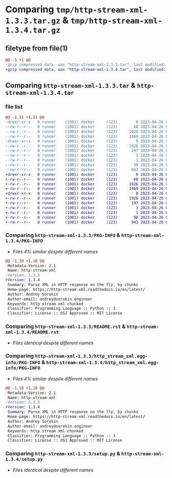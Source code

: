 # Comparing `tmp/http-stream-xml-1.3.3.tar.gz` & `tmp/http-stream-xml-1.3.4.tar.gz`

## filetype from file(1)

```diff
@@ -1 +1 @@
-gzip compressed data, was "http-stream-xml-1.3.3.tar", last modified: Wed Apr 26 04:47:23 2023, max compression
+gzip compressed data, was "http-stream-xml-1.3.4.tar", last modified: Wed Apr 26 04:50:41 2023, max compression
```

## Comparing `http-stream-xml-1.3.3.tar` & `http-stream-xml-1.3.4.tar`

### file list

```diff
@@ -1,11 +1,11 @@
-drwxr-xr-x   0 runner    (1001) docker     (123)        0 2023-04-26 04:47:23.154237 http-stream-xml-1.3.3/
--rw-r--r--   0 runner    (1001) docker     (123)       68 2023-04-26 04:47:13.000000 http-stream-xml-1.3.3/MANIFEST.in
--rw-r--r--   0 runner    (1001) docker     (123)     1926 2023-04-26 04:47:23.154237 http-stream-xml-1.3.3/PKG-INFO
--rw-r--r--   0 runner    (1001) docker     (123)     1469 2023-04-26 04:47:13.000000 http-stream-xml-1.3.3/README.rst
-drwxr-xr-x   0 runner    (1001) docker     (123)        0 2023-04-26 04:47:23.154237 http-stream-xml-1.3.3/http_stream_xml.egg-info/
--rw-r--r--   0 runner    (1001) docker     (123)     1926 2023-04-26 04:47:23.000000 http-stream-xml-1.3.3/http_stream_xml.egg-info/PKG-INFO
--rw-r--r--   0 runner    (1001) docker     (123)      197 2023-04-26 04:47:23.000000 http-stream-xml-1.3.3/http_stream_xml.egg-info/SOURCES.txt
--rw-r--r--   0 runner    (1001) docker     (123)        1 2023-04-26 04:47:23.000000 http-stream-xml-1.3.3/http_stream_xml.egg-info/dependency_links.txt
--rw-r--r--   0 runner    (1001) docker     (123)        1 2023-04-26 04:47:23.000000 http-stream-xml-1.3.3/http_stream_xml.egg-info/top_level.txt
--rw-r--r--   0 runner    (1001) docker     (123)       98 2023-04-26 04:47:23.154237 http-stream-xml-1.3.3/setup.cfg
--rw-r--r--   0 runner    (1001) docker     (123)      943 2023-04-26 04:47:13.000000 http-stream-xml-1.3.3/setup.py
+drwxr-xr-x   0 runner    (1001) docker     (123)        0 2023-04-26 04:50:41.182674 http-stream-xml-1.3.4/
+-rw-r--r--   0 runner    (1001) docker     (123)       68 2023-04-26 04:50:29.000000 http-stream-xml-1.3.4/MANIFEST.in
+-rw-r--r--   0 runner    (1001) docker     (123)     1926 2023-04-26 04:50:41.182674 http-stream-xml-1.3.4/PKG-INFO
+-rw-r--r--   0 runner    (1001) docker     (123)     1469 2023-04-26 04:50:29.000000 http-stream-xml-1.3.4/README.rst
+drwxr-xr-x   0 runner    (1001) docker     (123)        0 2023-04-26 04:50:41.182674 http-stream-xml-1.3.4/http_stream_xml.egg-info/
+-rw-r--r--   0 runner    (1001) docker     (123)     1926 2023-04-26 04:50:41.000000 http-stream-xml-1.3.4/http_stream_xml.egg-info/PKG-INFO
+-rw-r--r--   0 runner    (1001) docker     (123)      197 2023-04-26 04:50:41.000000 http-stream-xml-1.3.4/http_stream_xml.egg-info/SOURCES.txt
+-rw-r--r--   0 runner    (1001) docker     (123)        1 2023-04-26 04:50:41.000000 http-stream-xml-1.3.4/http_stream_xml.egg-info/dependency_links.txt
+-rw-r--r--   0 runner    (1001) docker     (123)        1 2023-04-26 04:50:41.000000 http-stream-xml-1.3.4/http_stream_xml.egg-info/top_level.txt
+-rw-r--r--   0 runner    (1001) docker     (123)       98 2023-04-26 04:50:41.182674 http-stream-xml-1.3.4/setup.cfg
+-rw-r--r--   0 runner    (1001) docker     (123)      943 2023-04-26 04:50:29.000000 http-stream-xml-1.3.4/setup.py
```

### Comparing `http-stream-xml-1.3.3/PKG-INFO` & `http-stream-xml-1.3.4/PKG-INFO`

 * *Files 4% similar despite different names*

```diff
@@ -1,10 +1,10 @@
 Metadata-Version: 2.1
 Name: http-stream-xml
-Version: 1.3.3
+Version: 1.3.4
 Summary: Parse XML in HTTP response on the fly, by chunks
 Home-page: https://http-stream-xml.readthedocs.io/en/latest/
 Author: Andrey Sorokin
 Author-email: andrey@sorokin.engineer
 Keywords: http stream xml chunked
 Classifier: Programming Language :: Python :: 3
 Classifier: License :: OSI Approved :: MIT License
```

### Comparing `http-stream-xml-1.3.3/README.rst` & `http-stream-xml-1.3.4/README.rst`

 * *Files identical despite different names*

### Comparing `http-stream-xml-1.3.3/http_stream_xml.egg-info/PKG-INFO` & `http-stream-xml-1.3.4/http_stream_xml.egg-info/PKG-INFO`

 * *Files 4% similar despite different names*

```diff
@@ -1,10 +1,10 @@
 Metadata-Version: 2.1
 Name: http-stream-xml
-Version: 1.3.3
+Version: 1.3.4
 Summary: Parse XML in HTTP response on the fly, by chunks
 Home-page: https://http-stream-xml.readthedocs.io/en/latest/
 Author: Andrey Sorokin
 Author-email: andrey@sorokin.engineer
 Keywords: http stream xml chunked
 Classifier: Programming Language :: Python :: 3
 Classifier: License :: OSI Approved :: MIT License
```

### Comparing `http-stream-xml-1.3.3/setup.py` & `http-stream-xml-1.3.4/setup.py`

 * *Files identical despite different names*

